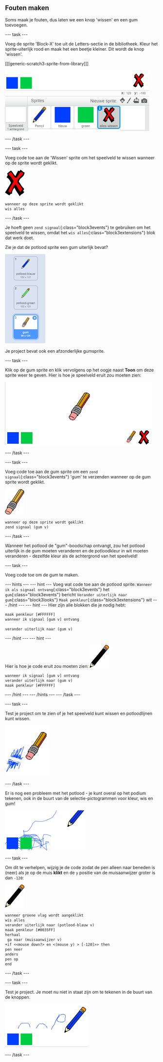## Fouten maken

Soms maak je fouten, dus laten we een knop 'wissen' en een gum toevoegen.

--- task --- 

Voeg de sprite 'Block-X' toe uit de Letters-sectie in de bibliotheek. Kleur het sprite-uiterlijk rood en maak het een beetje kleiner. Dit wordt de knop 'wissen'.

[[[generic-scratch3-sprite-from-library]]]

![screenshot](images/paint-x.png) 

--- /task ---

--- task --- 

Voeg code toe aan de 'Wissen' sprite om het speelveld te wissen wanneer op de sprite wordt geklikt.

![kruis](images/cross.png)

```blocks3
wanneer op deze sprite wordt geklikt
wis alles
```

--- /task ---

Je hoeft geen `zend signaal`{:class="block3events"} te gebruiken om het speelveld te wissen, omdat het `wis alles`{:class="block3extensions"} blok dat werk doet.

Zie je dat de potlood sprite een gum uiterlijk bevat?

![screenshot](images/paint-eraser-costume.png)

Je project bevat ook een afzonderlijke gumsprite.

--- task --- 

Klik op de gum sprite en klik vervolgens op het oogje naast **Toon** om deze sprite weer te geven. Hier is hoe je speelveld eruit zou moeten zien:

![screenshot](images/paint-eraser-stage.png) 

--- /task ---

--- task --- 

Voeg code toe aan de gum sprite om een `zend signaal`{:class="block3events"} 'gum' te verzenden wanneer op de gum sprite wordt geklikt.

![gum](images/eraser.png)

```blocks3
wanneer op deze sprite wordt geklikt
zend signaal (gum v)
```

--- /task ---

Wanneer het potlood de "gum"-boodschap ontvangt, zou het potlood uiterlijk in de gum moeten veranderen en de potloodkleur in wit moeten veranderen - dezelfde kleur als de achtergrond van het speelveld!

--- task --- 

Voeg code toe om de gum te maken.

--- hints ---
 --- hint --- Voeg wat code toe aan de potlood sprite: `Wanneer ik als signaal ontvang`{:class="block3events"} het `gum`{:class="block3events"} bericht `Verander uiterlijk naar gum`{:class="block3looks"} `Maak penkleur`{:class="block3extensions"} wit
--- /hint ---
 --- hint --- Hier zijn alle blokken die je nodig hebt:

```blocks3
maak penkleur [#FFFFFF]
wanneer ik signaal [gum v] ontvang

verander uiterlijk naar (gum v)
```

--- /hint --- 
--- hint --- 

Hier is hoe je code eruit zou moeten zien: ![potlood](images/pencil.png)

```blocks3
wanneer ik signaal [gum v] ontvang
verander uiterlijk naar (gum v)
maak penkleur [#FFFFFF]
```

--- /hint ---
--- /hints --- 
--- /task ---

--- task --- 

Test je project om te zien of je het speelveld kunt wissen en potloodlijnen kunt wissen.

![screenshot](images/paint-erase-test.png) 

--- /task ---

Er is nog een probleem met het potlood - je kunt overal op het podium tekenen, ook in de buurt van de selectie-pictogrammen voor kleur, wis en gum!

![screenshot](images/paint-draw-problem.png)

--- task --- 

Om dit te verhelpen, wijzig je de code zodat de pen alleen naar beneden is (neer) als je op de muis **klikt** en de `y` positie van de muisaanwijzer groter is dan `-120`:

![potlood](images/pencil.png)

```blocks3
wanneer groene vlag wordt aangeklikt
wis alles
verander uiterlijk naar (potlood-blauw v)
maak penkleur [#0035FF]
herhaal
 ga naar (muisaanwijzer v)
+if <<mouse down?> en <(mouse y) > [-120]>> then 
pen neer
anders
pen op
end
```

--- /task ---

--- task --- 

Test je project. Je moet nu niet in staat zijn om te tekenen in de buurt van de knoppen.

![screenshot](images/paint-fixed.png) 

--- /task ---